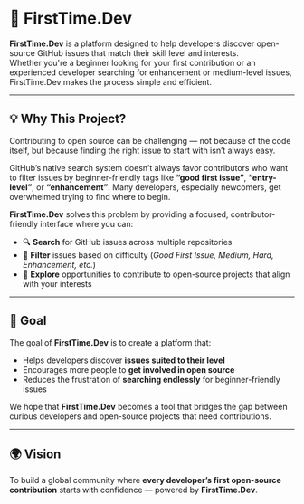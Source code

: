 # 🧭 FirstTime.Dev

**FirstTime.Dev** is a platform designed to help developers discover open-source GitHub issues that match their skill level and interests.  
Whether you're a beginner looking for your first contribution or an experienced developer searching for enhancement or medium-level issues, FirstTime.Dev makes the process simple and efficient.

---

## 💡 Why This Project?

Contributing to open source can be challenging — not because of the code itself, but because finding the right issue to start with isn’t always easy.

GitHub’s native search system doesn’t always favor contributors who want to filter issues by beginner-friendly tags like **“good first issue”**, **“entry-level”**, or **“enhancement”**. Many developers, especially newcomers, get overwhelmed trying to find where to begin.

**FirstTime.Dev** solves this problem by providing a focused, contributor-friendly interface where you can:

- 🔍 **Search** for GitHub issues across multiple repositories  
- 🎯 **Filter** issues based on difficulty (*Good First Issue, Medium, Hard, Enhancement, etc.*)  
- 🧭 **Explore** opportunities to contribute to open-source projects that align with your interests  

---

## 🚀 Goal

The goal of **FirstTime.Dev** is to create a platform that:

- Helps developers discover **issues suited to their level**  
- Encourages more people to **get involved in open source**  
- Reduces the frustration of **searching endlessly** for beginner-friendly issues  

We hope that **FirstTime.Dev** becomes a tool that bridges the gap between curious developers and open-source projects that need contributions.

---

## 🌍 Vision

To build a global community where **every developer’s first open-source contribution** starts with confidence — powered by **FirstTime.Dev**.

